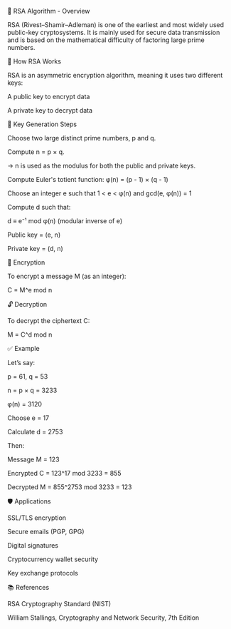 🔐 RSA Algorithm - Overview

RSA (Rivest–Shamir–Adleman) is one of the earliest and most widely used public-key cryptosystems. It is mainly used for secure data transmission and is based on the mathematical difficulty of factoring large prime numbers.

📌 How RSA Works

RSA is an asymmetric encryption algorithm, meaning it uses two different keys:

A public key to encrypt data

A private key to decrypt data

🔑 Key Generation Steps

Choose two large distinct prime numbers, p and q.

Compute n = p × q.

→ n is used as the modulus for both the public and private keys.

Compute Euler's totient function: φ(n) = (p - 1) × (q - 1)

Choose an integer e such that 1 < e < φ(n) and gcd(e, φ(n)) = 1

Compute d such that:

d ≡ e⁻¹ mod φ(n) (modular inverse of e)

Public key = (e, n)

Private key = (d, n)

🔐 Encryption

To encrypt a message M (as an integer):


C = M^e mod n

🔓 Decryption

To decrypt the ciphertext C:

M = C^d mod n

✅ Example

Let’s say:

p = 61, q = 53

n = p × q = 3233

φ(n) = 3120

Choose e = 17

Calculate d = 2753

Then:

Message M = 123

Encrypted C = 123^17 mod 3233 = 855

Decrypted M = 855^2753 mod 3233 = 123

🛡️ Applications

SSL/TLS encryption

Secure emails (PGP, GPG)

Digital signatures

Cryptocurrency wallet security

Key exchange protocols

📚 References

RSA Cryptography Standard (NIST)

William Stallings, Cryptography and Network Security, 7th Edition
